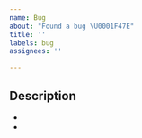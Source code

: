 ```yaml
---
name: Bug
about: "Found a bug \U0001F47E"
title: ''
labels: bug
assignees: ''

---
```


## Description
- <!-- explanation -->
- <!-- explanation -->